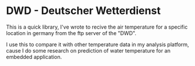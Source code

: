 # DWD - Deutscher Wetterdienst

This is a quick library, I've wrote to recive the air temperature for a specific location in germany from the ftp server of the "DWD".

I use this to compare it with other temperature data in my analysis platform, cause I do some research on prediction of water temperature for an embedded application.